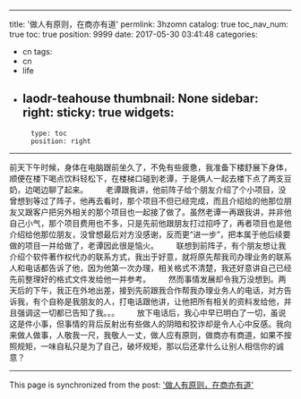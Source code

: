 
---
title: '做人有原则，在商亦有道'
permlink: 3hzomn
catalog: true
toc_nav_num: true
toc: true
position: 9999
date: 2017-05-30 03:41:48
categories:
- cn
tags:
- cn
- life
- laodr-teahouse
thumbnail: None
sidebar:
    right:
        sticky: true
widgets:
    -
        type: toc
        position: right
---


前天下午时候，身体在电脑跟前坐久了，不免有些疲惫，我准备下楼舒展下身体，顺便在楼下喝点饮料轻松下，在楼梯口碰到老谭，于是俩人一起去楼下点了两支豆奶，边喝边聊了起来。
　　老谭跟我讲，他前阵子给个朋友介绍了个小项目，没曾想到等过了阵子，他再去看时，那个项目不但已经完成，而且介绍给的他那位朋友又跟客户把另外相关的那个项目也一起接了做了。虽然老谭一再跟我讲，并非他自己小气，那个项目费用也不多，只是先前他跟朋友打过招呼了，再者项目也是他介绍给他那位朋友，没曾想最后对方没感谢，反而更“进一步”，把本属于他后续要做的项目一并给做了，老谭因此很是恼火。
　　联想到前阵子，有个朋友想让我介绍个软件著作权代办的联系方式，我出于好意，就将原先帮我司办理业务的联系人和电话都告诉了他，因为他第一次办理，相关格式不清楚，我还好意讲自己已经先前整理好的格式文件发给他一并参考。
　　然而事情发展却令我万没想到。两天后的下午，我正在外地出差，接到先前跟我合作帮我办理业务人的电话，对方告诉我，有个自称是我朋友的人，打电话跟他讲，让他把所有相关的资料发给他，并且强调这一切都已告知了我。。。
　　放下电话后，我心中早已明白了一切，虽说这是件小事，但事情的背后反射出有些做人的阴暗和狡诈却是令人心中反感。我向来做人做事，人敬我一尺，我敬人一丈，做人应有原则，做商亦有商道，如果不按照规矩，一味自私只是为了自己，破坏规矩，那以后还拿什么让别人相信你的诚意？

- - -

This page is synchronized from the post: ['做人有原则，在商亦有道'](https://steemit.com/@rivalhw/3hzomn)
